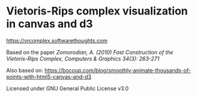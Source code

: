 # Vietoris-Rips complex visualization in canvas and d3

https://vrcomplex.softwarethoughts.com

Based on the paper *Zomorodian, A. (2010) Fast Construction of the Vietoris-Rips Complex, Computers & Graphics 34(3): 263-271*

Also based on: https://bocoup.com/blog/smoothly-animate-thousands-of-points-with-html5-canvas-and-d3

Licensed under GNU General Public License v3.0
